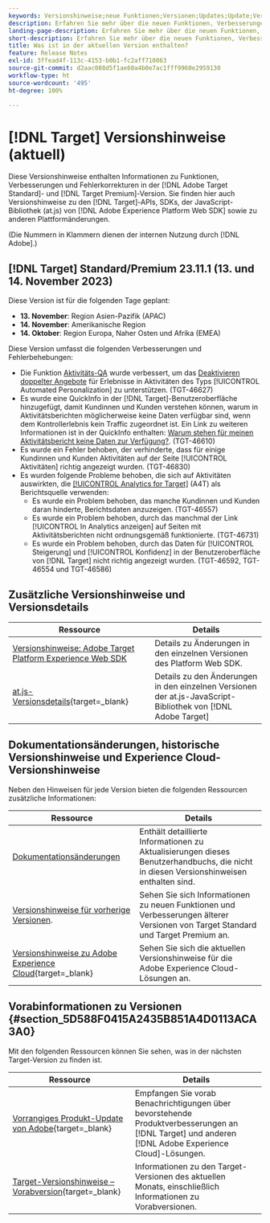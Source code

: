 ```yaml
---
keywords: Versionshinweise;neue Funktionen;Versionen;Updates;Update;Version;Verbesserung;Verbesserungen;Fehlerbehebungen;Fehlerkorrekturen;Aktualisierungen
description: Erfahren Sie mehr über die neuen Funktionen, Verbesserungen und Fehlerbehebungen in der aktuellen Version von  [!DNL Adobe Target], einschließlich SDKs, APIs und JavaScript-Bibliotheken.
landing-page-description: Erfahren Sie mehr über die neuen Funktionen, Verbesserungen und Fehlerbehebungen in der aktuellen Version von  [!DNL Adobe Target].
short-description: Erfahren Sie mehr über die neuen Funktionen, Verbesserungen und Fehlerbehebungen in der aktuellen Version von  [!DNL Adobe Target].
title: Was ist in der aktuellen Version enthalten?
feature: Release Notes
exl-id: 3ffead4f-113c-4153-b0b1-fc2aff710063
source-git-commit: d2aac088d5f1ae60a4b0e7ac1fff9960e2959130
workflow-type: ht
source-wordcount: '495'
ht-degree: 100%

---
```


# [!DNL Target] Versionshinweise (aktuell)

Diese Versionshinweise enthalten Informationen zu Funktionen, Verbesserungen und Fehlerkorrekturen in der [!DNL Adobe Target Standard]- und [!DNL Target Premium]-Version. Sie finden hier auch Versionshinweise zu den [!DNL Target]-APIs, SDKs, der JavaScript-Bibliothek (at.js) von [!DNL Adobe Experience Platform Web SDK] sowie zu anderen Plattformänderungen.

(Die Nummern in Klammern dienen der internen Nutzung durch [!DNL Adobe].)

## [!DNL Target] Standard/Premium 23.11.1 (13. und 14. November 2023)

Diese Version ist für die folgenden Tage geplant:

* **13. November**: Region Asien-Pazifik (APAC)
* **14. November**: Amerikanische Region
* **14. Oktober**: Region Europa, Naher Osten und Afrika (EMEA)

Diese Version umfasst die folgenden Verbesserungen und Fehlerbehebungen:

* Die Funktion [Aktivitäts-QA](/help/main/c-activities/c-activity-qa/activity-qa.md) wurde verbessert, um das [Deaktivieren doppelter Angebote](/help/main/c-activities/t-automated-personalization/managing-exclusions.md) für Erlebnisse in Aktivitäten des Typs [!UICONTROL Automated Personalization] zu unterstützen. (TGT-46627)
* Es wurde eine QuickInfo in der [!DNL Target]-Benutzeroberfläche hinzugefügt, damit Kundinnen und Kunden verstehen können, warum in Aktivitätsberichten möglicherweise keine Daten verfügbar sind, wenn dem Kontrollerlebnis kein Traffic zugeordnet ist. Ein Link zu weiteren Informationen ist in der QuickInfo enthalten: [Warum stehen für meinen Aktivitätsbericht keine Daten zur Verfügung?](/help/main/c-reports/reporting-frequently-asked-questions.md#section_E4722F6445884130951DF79981C8289B). (TGT-46610)
* Es wurde ein Fehler behoben, der verhinderte, dass für einige Kundinnen und Kunden Aktivitäten auf der Seite [!UICONTROL Aktivitäten] richtig angezeigt wurden. (TGT-46830)
* Es wurden folgende Probleme behoben, die sich auf Aktivitäten auswirkten, die [[!UICONTROL Analytics for Target]](/help/main/c-integrating-target-with-mac/a4t/a4t.md) (A4T) als Berichtsquelle verwenden:
   * Es wurde ein Problem behoben, das manche Kundinnen und Kunden daran hinderte, Berichtsdaten anzuzeigen. (TGT-46557)
   * Es wurde ein Problem behoben, durch das manchmal der Link [!UICONTROL In Analytics anzeigen] auf Seiten mit Aktivitätsberichten nicht ordnungsgemäß funktionierte. (TGT-46731)
   * Es wurde ein Problem behoben, durch das Daten für [!UICONTROL Steigerung] und [!UICONTROL Konfidenz] in der Benutzeroberfläche von [!DNL Target] nicht richtig angezeigt wurden. (TGT-46592, TGT-46554 und TGT-46586)

## Zusätzliche Versionshinweise und Versionsdetails

| Ressource | Details |
|--- |--- |
| [Versionshinweise: Adobe Target Platform Experience Web SDK](https://experienceleague.adobe.com/docs/experience-platform/edge/release-notes.html?lang=de) | Details zu Änderungen in den einzelnen Versionen des Platform Web SDK. |
| [at.js-Versionsdetails](https://experienceleague.corp.adobe.com/de/docs/target-dev/developer/client-side/at-js-implementation/target-atjs-versions.html){target=_blank} | Details zu den Änderungen in den einzelnen Versionen der at.js-JavaScript-Bibliothek von [!DNL Adobe Target] |

## Dokumentationsänderungen, historische Versionshinweise und Experience Cloud-Versionshinweise

Neben den Hinweisen für jede Version bieten die folgenden Ressourcen zusätzliche Informationen:

| Ressource | Details |
|--- |--- |
| [Dokumentationsänderungen](/help/main/r-release-notes/doc-change.md) | Enthält detaillierte Informationen zu Aktualisierungen dieses Benutzerhandbuchs, die nicht in diesen Versionshinweisen enthalten sind. |
| [Versionshinweise für vorherige Versionen](/help/main/r-release-notes/release-notes-for-previous-releases.md). | Sehen Sie sich Informationen zu neuen Funktionen und Verbesserungen älterer Versionen von Target Standard und Target Premium an. |
| [Versionshinweise zu Adobe Experience Cloud](https://experienceleague.adobe.com/docs/release-notes/experience-cloud/current.html?lang=de){target=_blank} | Sehen Sie sich die aktuellen Versionshinweise für die Adobe Experience Cloud-Lösungen an. |

## Vorabinformationen zu Versionen {#section_5D588F0415A2435B851A4D0113ACA3A0}

Mit den folgenden Ressourcen können Sie sehen, was in der nächsten Target-Version zu finden ist.

| Ressource | Details |
|--- |--- |
| [Vorrangiges Produkt-Update von Adobe](https://www.adobe.com/subscription/priority-product-update.html){target=_blank} | Empfangen Sie vorab Benachrichtigungen über bevorstehende Produktverbesserungen an [!DNL Target] und anderen [!DNL Adobe Experience Cloud]-Lösungen. |
| [Target-Versionshinweise – Vorabversion](/help/main/r-release-notes/target-release-notes.md){target=_blank} | Informationen zu den Target-Versionen des aktuellen Monats, einschließlich Informationen zu Vorabversionen. |
